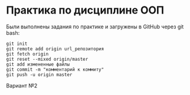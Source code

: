 # Практика по дисциплине ООП
Были выполнены задания по практике и загружены в GitHub через git bash:
```
git init
git remote add origin url_репозитория
git fetch origin
git reset --mixed origin/master
git add измененные файлы
git commit -m "комментарий к коммиту"
git push -u origin master
```
Вариант №2
